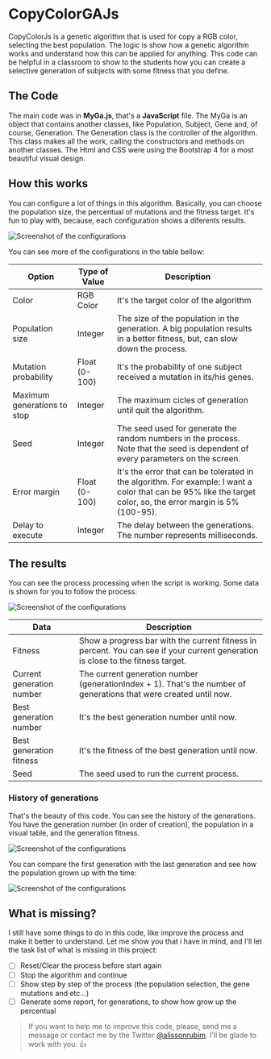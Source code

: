 # CopyColorGAJs
CopyColorJs is a genetic algorithm that is used for copy a RGB color, selecting the best population. The logic is show how a genetic algorithm works and understand how this can be applied for anything. This code can be helpful in a classroom to show to the students how you can create a selective generation of subjects with some fitness that you define.

## The Code
The main code was in **MyGa.js**, that's a **JavaScript** file. The MyGa is an object that contains another classes, like Population, Subject, Gene and, of course, Generation. The Generation class is the controller of the algorithm. This class makes all the work, calling the constructors and methods on another classes.
The Html and CSS were using the Bootstrap 4 for a most beautiful visual design.

## How this works
You can configure a lot of things in this algorithm. Basically, you can choose the population size, the percentual of mutations and the fitness target. It's fun to play with, because, each configuration shows a diferents results.

![Screenshot of the configurations](https://github.com/alissonrubim/CopyColorGAJs/blob/master/Screenshots/configuration_screenshot.png)

You can see more of the configurations in the table bellow:
 
Option | Type of Value | Description
------------ | ------------- | ------------
Color | RGB Color | It's the target color of the algorithm
Population size | Integer | The size of the population in the generation. A big population results in a better fitness, but, can slow down the process. 
Mutation probability | Float (0-100) | It's the probability of one subject received a mutation in its/his genes.
Maximum generations to stop | Integer | The maximum cicles of generation until quit the algorithm.
Seed | Integer | The seed used for generate the random numbers in the process. Note that the seed is dependent of every parameters on the screen. 
Error margin | Float (0-100) | It's the error that can be tolerated in the algorithm. For example: I want a color that can be 95% like the target color, so, the error margin is 5% (100-95).
Delay to execute | Integer | The delay between the generations. The number represents milliseconds. 

## The results
You can see the process processing when the script is working. Some data is shown for you to follow the process.

![Screenshot of the configurations](https://github.com/alissonrubim/CopyColorGAJs/blob/master/Screenshots/result_screenshot.png)

Data | Description
------------ | -------------
Fitness | Show a progress bar with the current fitness in percent. You can see if your current generation is close to the fitness target.
Current generation number | The current generation number (generationIndex + 1). That's the number of generations that were created until now.
Best generation number | It's the best generation number until now.
Best generation fitness | It's the fitness of the best generation until now.
Seed | The seed used to run the current process.

### History of generations
That's the beauty of this code. You can see the history of the generations. You have the generation number (in order of creation), the population in a visual table, and the generation fitness.

![Screenshot of the configurations](https://github.com/alissonrubim/CopyColorGAJs/blob/master/Screenshots/history_screenshot.png)

You can compare the first generation with the last generation and see how the population grown up with the time:

![Screenshot of the configurations](https://github.com/alissonrubim/CopyColorGAJs/blob/master/Screenshots/first_vs_last_screenshot.png)

## What is missing?
I still have some things to do in this code, like improve the process and make it better to understand. Let me show you that i have in mind, and I'll let the task list of what is missing in this project:

- [ ] Reset/Clear the process before start again
- [ ] Stop the algorithm and continue
- [ ] Show step by step of the process (the population selection, the gene mutations and etc...)
- [ ] Generate some report, for generations, to show how grow up the percentual

> If you want to help me to improve this code, please, send me a message or contact me by the Twitter [@alissonrubim](http://twitter.com/alissonrubim). I'll be glade to work with you. :+1:
